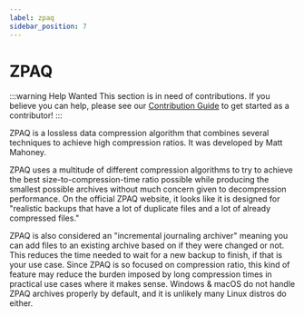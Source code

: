 ```yaml
---
label: zpaq
sidebar_position: 7
---
```


# ZPAQ

:::warning Help Wanted
This section is in need of contributions. If you believe you can help, please see our [Contribution Guide](../contribution-guide.md) to get started as a contributor!
:::

ZPAQ is a lossless data compression algorithm that combines several techniques to achieve high compression ratios. It was developed by Matt Mahoney.

ZPAQ uses a multitude of different compression algorithms to try to achieve the best size-to-compression-time ratio possible while producing the smallest possible archives without much concern given to decompression performance. On the official ZPAQ website, it looks like it is designed for "realistic backups that have a lot of duplicate files and a lot of already compressed files."

ZPAQ is also considered an "incremental journaling archiver" meaning you can add files to an existing archive based on if they were changed or not. This reduces the time needed to wait for a new backup to finish, if that is your use case. Since ZPAQ is so focused on compression ratio, this kind of feature may reduce the burden imposed by long compression times in practical use cases where it makes sense. Windows & macOS do not handle ZPAQ archives properly by default, and it is unlikely many Linux distros do either.
